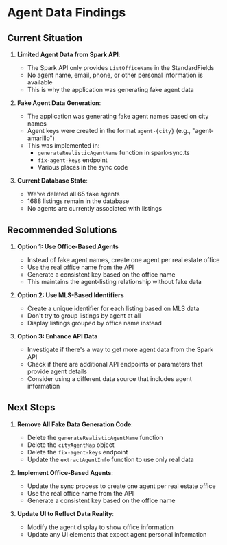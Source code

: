 # Agent Data Findings

## Current Situation

1. **Limited Agent Data from Spark API**:
   - The Spark API only provides `ListOfficeName` in the StandardFields
   - No agent name, email, phone, or other personal information is available
   - This is why the application was generating fake agent data

2. **Fake Agent Data Generation**:
   - The application was generating fake agent names based on city names
   - Agent keys were created in the format `agent-{city}` (e.g., "agent-amarillo")
   - This was implemented in:
     - `generateRealisticAgentName` function in spark-sync.ts
     - `fix-agent-keys` endpoint
     - Various places in the sync code

3. **Current Database State**:
   - We've deleted all 65 fake agents
   - 1688 listings remain in the database
   - No agents are currently associated with listings

## Recommended Solutions

1. **Option 1: Use Office-Based Agents**
   - Instead of fake agent names, create one agent per real estate office
   - Use the real office name from the API
   - Generate a consistent key based on the office name
   - This maintains the agent-listing relationship without fake data

2. **Option 2: Use MLS-Based Identifiers**
   - Create a unique identifier for each listing based on MLS data
   - Don't try to group listings by agent at all
   - Display listings grouped by office name instead

3. **Option 3: Enhance API Data**
   - Investigate if there's a way to get more agent data from the Spark API
   - Check if there are additional API endpoints or parameters that provide agent details
   - Consider using a different data source that includes agent information

## Next Steps

1. **Remove All Fake Data Generation Code**:
   - Delete the `generateRealisticAgentName` function
   - Delete the `cityAgentMap` object
   - Delete the `fix-agent-keys` endpoint
   - Update the `extractAgentInfo` function to use only real data

2. **Implement Office-Based Agents**:
   - Update the sync process to create one agent per real estate office
   - Use the real office name from the API
   - Generate a consistent key based on the office name

3. **Update UI to Reflect Data Reality**:
   - Modify the agent display to show office information
   - Update any UI elements that expect agent personal information 